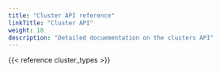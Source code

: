 ```yaml
---
title: "Cluster API reference"
linkTitle: "Cluster API"
weight: 10
description: "Detailed docuementation on the clusters API"
---
```


{{< reference cluster_types >}}
